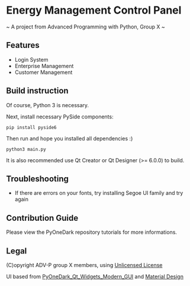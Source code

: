 # Energy Management Control Panel
~ A project from Advanced Programming with Python, Group X ~

## Features
 - Login System
 - Enterprise Management
 - Customer Management
 
## Build instruction

Of course, Python 3 is necessary.

Next, install necessary PySide components:
``` 
pip install pyside6 
```

Then run and hope you installed all dependencies :)
```
python3 main.py
```

It is also recommended use Qt Creator or Qt Designer (>= 6.0.0) to build.

## Troubleshooting

 - If there are errors on your fonts, try installing Segoe UI family and try again

## Contribution Guide

Please view the PyOneDark repository tutorials for more informations.

## Legal

(C)opyright ADV-P group X members, using [Unlicensed License](https://unlicense.org/)

UI based from [PyOneDark_Qt_Widgets_Modern_GUI](https://github.com/Wanderson-Magalhaes/PyOneDark_Qt_Widgets_Modern_GUI) and [Material Design](https://material.io)